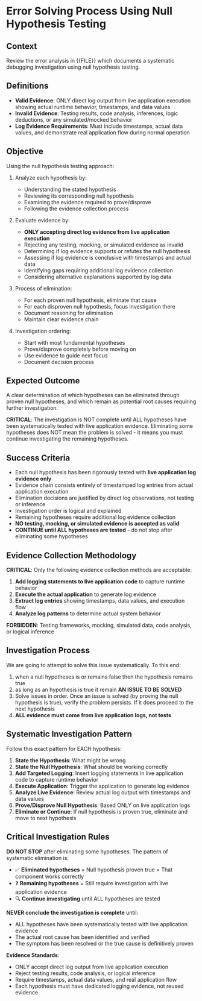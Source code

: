 # Error Solving Process Using Null Hypothesis Testing

## Context
Review the error analysis in {{FILE}} which documents a systematic debugging investigation using null hypothesis testing.

## Definitions
- **Valid Evidence**: ONLY direct log output from live application execution showing actual runtime behavior, timestamps, and data values
- **Invalid Evidence**: Testing results, code analysis, inferences, logic deductions, or any simulated/mocked behavior
- **Log Evidence Requirements**: Must include timestamps, actual data values, and demonstrate real application flow during normal operation

## Objective
Using the null hypothesis testing approach:

1. Analyze each hypothesis by:
   - Understanding the stated hypothesis
   - Reviewing its corresponding null hypothesis
   - Examining the evidence required to prove/disprove
   - Following the evidence collection process

2. Evaluate evidence by:
   - **ONLY accepting direct log evidence from live application execution**
   - Rejecting any testing, mocking, or simulated evidence as invalid
   - Determining if log evidence supports or refutes the null hypothesis
   - Assessing if log evidence is conclusive with timestamps and actual data
   - Identifying gaps requiring additional log evidence collection
   - Considering alternative explanations supported by log data

3. Process of elimination:
   - For each proven null hypothesis, eliminate that cause
   - For each disproven null hypothesis, focus investigation there
   - Document reasoning for elimination
   - Maintain clear evidence chain

4. Investigation ordering:
   - Start with most fundamental hypotheses
   - Prove/disprove completely before moving on
   - Use evidence to guide next focus
   - Document decision process

## Expected Outcome
A clear determination of which hypotheses can be eliminated through proven null hypotheses, and which remain as potential root causes requiring further investigation.

**CRITICAL**: The investigation is NOT complete until ALL hypotheses have been systematically tested with live application evidence. Eliminating some hypotheses does NOT mean the problem is solved - it means you must continue investigating the remaining hypotheses.

## Success Criteria
- Each null hypothesis has been rigorously tested with **live application log evidence only**
- Evidence chain consists entirely of timestamped log entries from actual application execution
- Elimination decisions are justified by direct log observations, not testing or inference
- Investigation order is logical and explained
- Remaining hypotheses require additional log evidence collection
- **NO testing, mocking, or simulated evidence is accepted as valid**
- **CONTINUE until ALL hypotheses are tested** - do not stop after eliminating some hypotheses

## Evidence Collection Methodology
**CRITICAL**: Only the following evidence collection methods are acceptable:

1. **Add logging statements to live application code** to capture runtime behavior
2. **Execute the actual application** to generate log evidence
3. **Extract log entries** showing timestamps, data values, and execution flow
4. **Analyze log patterns** to determine actual system behavior

**FORBIDDEN**: Testing frameworks, mocking, simulated data, code analysis, or logical inference

## Investigation Process
We are going to attempt to solve this issue systematically. To this end:
1) when a null hypotheses is or remains false then the hypothesis remains true
2) as long as an hypothesis is true it remain **AN ISSUE TO BE SOLVED**
3) Solve issues in order. Once an issue is solved (by proving the null hypothesis is true), verify the problem persists. If it does proceed to the next hypothesis
4) **ALL evidence must come from live application logs, not tests**

## Systematic Investigation Pattern
Follow this exact pattern for EACH hypothesis:

1. **State the Hypothesis**: What might be wrong
2. **State the Null Hypothesis**: What should be working correctly
3. **Add Targeted Logging**: Insert logging statements in live application code to capture runtime behavior
4. **Execute Application**: Trigger the application to generate log evidence
5. **Analyze Live Evidence**: Review actual log output with timestamps and data values
6. **Prove/Disprove Null Hypothesis**: Based ONLY on live application logs
7. **Eliminate or Continue**: If null hypothesis is proven true, eliminate and move to next hypothesis

## Critical Investigation Rules

**DO NOT STOP** after eliminating some hypotheses. The pattern of systematic elimination is:
- ✅ **Eliminated hypotheses** = Null hypothesis proven true = That component works correctly
- ❓ **Remaining hypotheses** = Still require investigation with live application evidence
- 🔍 **Continue investigating** until ALL hypotheses are tested

**NEVER conclude the investigation is complete** until:
- ALL hypotheses have been systematically tested with live application evidence
- The actual root cause has been identified and verified
- The symptom has been resolved or the true cause is definitively proven

**Evidence Standards**:
- ONLY accept direct log output from live application execution
- Reject testing results, code analysis, or logical inference
- Require timestamps, actual data values, and real application flow
- Each hypothesis must have dedicated logging evidence, not reused evidence